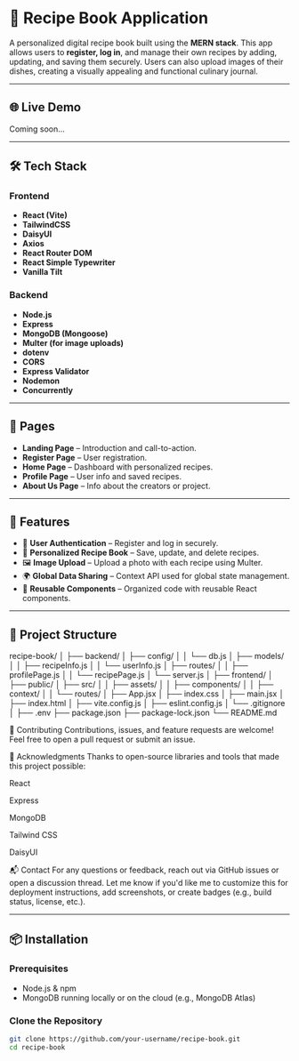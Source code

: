 # 📖 Recipe Book Application

A personalized digital recipe book built using the **MERN stack**. This app allows users to **register, log in**, and manage their own recipes by adding, updating, and saving them securely. Users can also upload images of their dishes, creating a visually appealing and functional culinary journal.

---

## 🌐 Live Demo
Coming soon...

---

## 🛠️ Tech Stack

### Frontend
- **React (Vite)**
- **TailwindCSS**
- **DaisyUI**
- **Axios**
- **React Router DOM**
- **React Simple Typewriter**
- **Vanilla Tilt**

### Backend
- **Node.js**
- **Express**
- **MongoDB (Mongoose)**
- **Multer (for image uploads)**
- **dotenv**
- **CORS**
- **Express Validator**
- **Nodemon**
- **Concurrently**

---

## 📑 Pages

- **Landing Page** – Introduction and call-to-action.
- **Register Page** – User registration.
- **Home Page** – Dashboard with personalized recipes.
- **Profile Page** – User info and saved recipes.
- **About Us Page** – Info about the creators or project.

---

## 🔄 Features

- 🔐 **User Authentication** – Register and log in securely.
- 📖 **Personalized Recipe Book** – Save, update, and delete recipes.
- 🖼️ **Image Upload** – Upload a photo with each recipe using Multer.
- 🌍 **Global Data Sharing** – Context API used for global state management.
- 🧩 **Reusable Components** – Organized code with reusable React components.

---

## 📁 Project Structure

recipe-book/
│
├── backend/
│ ├── config/
│ │ └── db.js
│ ├── models/
│ │ ├── recipeInfo.js
│ │ └── userInfo.js
│ ├── routes/
│ │ ├── profilePage.js
│ │ └── recipePage.js
│ └── server.js
│
├── frontend/
│ ├── public/
│ ├── src/
│ │ ├── assets/
│ │ ├── components/
│ │ ├── context/
│ │ └── routes/
│ ├── App.jsx
│ ├── index.css
│ ├── main.jsx
│ ├── index.html
│ ├── vite.config.js
│ ├── eslint.config.js
│ └── .gitignore
│
├── .env
├── package.json
├── package-lock.json
└── README.md

🤝 Contributing
Contributions, issues, and feature requests are welcome!
Feel free to open a pull request or submit an issue.

🙌 Acknowledgments
Thanks to open-source libraries and tools that made this project possible:

React

Express

MongoDB

Tailwind CSS

DaisyUI

📬 Contact
For any questions or feedback, reach out via GitHub issues or open a discussion thread.
Let me know if you'd like me to customize this for deployment instructions, add screenshots, or create badges (e.g., build status, license, etc.).

---

## 📦 Installation

### Prerequisites

- Node.js & npm
- MongoDB running locally or on the cloud (e.g., MongoDB Atlas)

### Clone the Repository

```bash
git clone https://github.com/your-username/recipe-book.git
cd recipe-book
